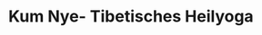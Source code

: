 ---
layout: SeminarLayout
title: 'Kum Nye- Tibetisches Heilyoga'
startDate: '28.11.2019'
endDate: '04.12.2019'
descriptionShort: 'Kum Nye (gesprochen Kum Nje) hat seine Wurzeln zum einen in dem tibetischen Yoga-System des Nying-thig tsa-lung (Yoga der feinstofflichen Energien), zum anderen in der medizinischen Tradition Tibets. Es wurde von dem Lama Tarthang Tulku in den Westen gebracht und in seinem Lehrbuch umfassend beschrieben.'
description: 'Stilles Sitzen mit weicher Konzentration auf den natürlich fließenden Atem, sehr langsam und bewusst ausgeführte Bewegungen, Selbstmassage mit Druckpunkten sowie die Rezitation von Mantras regen die subtilen Energien von Körper und Geist an, lösen sanft Blockaden im Energiefluss und führen zu einer gelassenen, in sich ruhenden Wachheit und Achtsamkeit. Die in der wachen Ruhe gesteigerte Bewusstheit ist die Grundlage für umfassende Erkenntnis der eigenen Situation. Dadurch ergeben sich neue Perspektiven, so dass das eigene Leben authentischer gestaltet werden kann.'
honorar: 'auf freiwilliger Basis (Dana)'
kursgebuehr: '80 €'
unterkunft: '240 €, Aufpreis bei Einzelzimmer'
dozentenbeschreibung: 'Matthias Steurich, geb. 1947. Psychologiestudium an amerikanischen Universitäten mit Abschluss zum M.A. (Master of Arts) in Klinischer Psychologie. Heilpraktiker für Psychotherapie, Psychosynthese- Therapeut. Von Lama Tarthang Tulku Rinpoche autorisierter Kum-Nye-Lehrer. Über acht Jahre Studium am Buddhistischen Nyingma Institut in Berkeley/USA, davon mehrere Jahre Mitglied des Lehrerkollegiums. Autor von Tibetisches Heilyoga - Kum Nye und Wache Stille, einer Doppel-CD mit sechs Kum Nye-Übungen. Übersetzer des Kum-Nye-Übungsbuchs von Tarthang Tulku. Internationale Unterrichtserfahrung seit über 30 Jahren.'
website: ''
websiteUrl: 'undefined'
performers: 'Matthias Steurich'
---